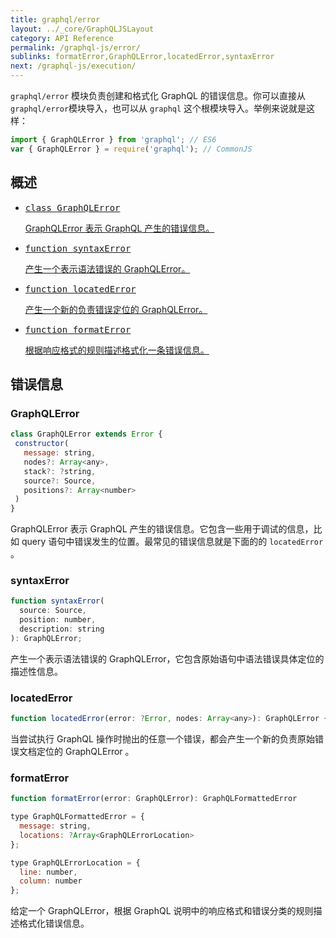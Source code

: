 ```yaml
---
title: graphql/error
layout: ../_core/GraphQLJSLayout
category: API Reference
permalink: /graphql-js/error/
sublinks: formatError,GraphQLError,locatedError,syntaxError
next: /graphql-js/execution/
---
```


`graphql/error` 模块负责创建和格式化 GraphQL 的错误信息。你可以直接从 `graphql/error`模块导入，也可以从 `graphql` 这个根模块导入。举例来说就是这样：

```js
import { GraphQLError } from 'graphql'; // ES6
var { GraphQLError } = require('graphql'); // CommonJS
```

## 概述

<ul class="apiIndex">
  <li>
    <a href="#graphqlerror">
      <pre>class GraphQLError</pre>
      GraphQLError 表示 GraphQL 产生的错误信息。
    </a>
  </li>
  <li>
    <a href="#syntaxerror">
      <pre>function syntaxError</pre>
      产生一个表示语法错误的 GraphQLError。
    </a>
  </li>
  <li>
    <a href="#locatedError">
      <pre>function locatedError</pre>
      产生一个新的负责错误定位的 GraphQLError。
    </a>
  </li>
  <li>
    <a href="#formaterror">
      <pre>function formatError</pre>
      根据响应格式的规则描述格式化一条错误信息。
    </a>
  </li>
</ul>

## 错误信息

### GraphQLError

```js
class GraphQLError extends Error {
 constructor(
   message: string,
   nodes?: Array<any>,
   stack?: ?string,
   source?: Source,
   positions?: Array<number>
 )
}
```

GraphQLError 表示 GraphQL 产生的错误信息。它包含一些用于调试的信息，比如 query 语句中错误发生的位置。最常见的错误信息就是下面的的 `locatedError` 。

### syntaxError

```js
function syntaxError(
  source: Source,
  position: number,
  description: string
): GraphQLError;
```

产生一个表示语法错误的 GraphQLError，它包含原始语句中语法错误具体定位的描述性信息。

### locatedError

```js
function locatedError(error: ?Error, nodes: Array<any>): GraphQLError {
```

当尝试执行 GraphQL 操作时抛出的任意一个错误，都会产生一个新的负责原始错误文档定位的 GraphQLError 。

### formatError

```js
function formatError(error: GraphQLError): GraphQLFormattedError

type GraphQLFormattedError = {
  message: string,
  locations: ?Array<GraphQLErrorLocation>
};

type GraphQLErrorLocation = {
  line: number,
  column: number
};
```

给定一个 GraphQLError，根据 GraphQL 说明中的响应格式和错误分类的规则描述格式化错误信息。
